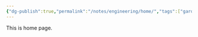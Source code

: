 ```yaml
---
{"dg-publish":true,"permalink":"/notes/engineering/home/","tags":["gardenEntry"]}
---
```


This is home page.